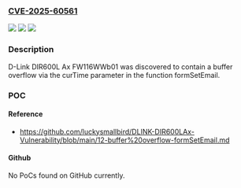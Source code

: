 ### [CVE-2025-60561](https://cve.mitre.org/cgi-bin/cvename.cgi?name=CVE-2025-60561)
![](https://img.shields.io/static/v1?label=Product&message=n%2Fa&color=blue)
![](https://img.shields.io/static/v1?label=Version&message=n%2Fa%20&color=brightgreen)
![](https://img.shields.io/static/v1?label=Vulnerability&message=n%2Fa&color=brightgreen)

### Description

D-Link DIR600L Ax FW116WWb01 was discovered to contain a buffer overflow via the curTime parameter in the function formSetEmail.

### POC

#### Reference
- https://github.com/luckysmallbird/DLINK-DIR600LAx-Vulnerability/blob/main/12-buffer%20overflow-formSetEmail.md

#### Github
No PoCs found on GitHub currently.

